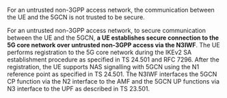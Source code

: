 For an untrusted non-3GPP access network, the communication between the UE and the 5GCN is not trusted to be secure.

For an untrusted non-3GPP access network, to secure communication between the UE and the 5GCN, **a UE establishes secure connection to the 5G core network over untrusted non-3GPP access via the N3IWF**. The UE performs registration to the 5G core network during the IKEv2 SA establishment procedure as specified in TS 24.501 and RFC 7296. After the registration, the UE supports NAS signalling with 5GCN using the N1 reference point as specified in TS 24.501. The N3IWF interfaces the 5GCN CP function via the N2 interface to the AMF and the 5GCN UP functions via N3 interface to the UPF as described in TS 23.501.
